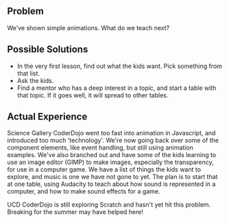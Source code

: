 ## Problem

We've shown simple animations. What do we teach next?

## Possible Solutions

  - In the very first lesson, find out what the kids want. Pick
    something from that list.
  - Ask the kids.
  - Find a mentor who has a deep interest in a topic, and start a table
    with that topic. If it goes well, it will spread to other tables.

## Actual Experience

Science Gallery CoderDojo went too fast into animation in Javascript,
and introduced too much 'technology'. We're now going back over some of
the component elements, like event handling, but still using animation
examples. We've also branched out and have some of the kids learning to
use an image editor (GIMP) to make images, especially the transparency,
for use in a computer game. We have a list of things the kids want to
explore, and music is one we have not gone to yet. The plan is to start
that at one table, using Audacity to teach about how sound is
represented in a computer, and how to make sound effects for a game.

UCD CoderDojo is still exploring Scratch and hasn't yet hit this
problem. Breaking for the summer may have helped here\!
